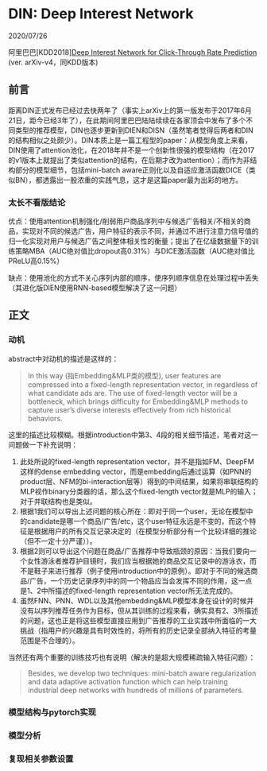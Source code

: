 # DIN: Deep Interest Network
2020/07/26

阿里巴巴\[KDD2018\][Deep Interest Network for Click-Through Rate Prediction
](https://arxiv.org/pdf/1706.06978.pdf) (ver. arXiv-v4，同KDD版本)

## 前言

距离DIN正式发布已经过去快两年了（事实上arXiv上的第一版发布于2017年6月21日，距今已经3年了），在此期间阿里巴巴陆陆续续在各家顶会中发布了多个不同类型的推荐模型，DIN也逐步更新到DIEN和DISN（虽然笔者觉得后两者和DIN的结构相似之处颇少）。DIN本质上是一篇工程型的paper：从模型角度上来看，DIN使用了attention池化，在2018年并不是一个创新性很强的模型结构（在2017的v1版本上就提出了类似attention的结构，在后期才改为attention）；而作为非结构部分的模型细节，包括mini-batch aware正则化以及自适应激活函数DICE（类似BN），都透露出一股浓重的实践气息，这才是这篇paper最为出彩的地方。

### 太长不看版结论

优点：使用attention机制强化/削弱用户商品序列中与候选广告相关/不相关的商品，实现对不同的候选广告，用户特征的表示不同，并通过不进行注意力信号值的归一化实现对用户与候选广告之间整体相关性的衡量；提出了在亿级数据量下的训练策略MBA（AUC绝对值比dropout高0.31%）与DICE激活函数（AUC绝对值比PReLU高0.15%）

缺点：使用池化的方式不关心序列内部的顺序，使序列顺序信息在处理过程中丢失（其进化版DIEN使用RNN-based模型解决了这一问题）

## 正文

### 动机

abstract中对动机的描述是这样的：

> In this way (指Embedding&MLP类的模型), user features are compressed into a fixed-length representation vector, in regardless of what candidate ads are. The use of fixed-length vector will be a bottleneck, which brings difficulty for Embedding&MLP methods to capture user’s diverse interests effectively from rich historical behaviors.

这里的描述比较模糊。根据introduction中第3、4段的相关细节描述，笔者对这一问题做一下补充说明：
1. 此处所说的fixed-length representation vector，并不是指如FM、DeepFM这样的dense embedding vector，而是embedding后通过运算（如PNN的product层、NFM的bi-interaction层等）得到的中间结果，如果将串联结构的MLP视作binary分类器的话，那么这个fixed-length vector就是MLP的输入；对于并联结构也是类似。
2. 根据1我们可以导出上述问题的核心所在：即对于同一个user，无论在模型中的candidate是哪一个商品/广告/etc，这个user特征永远是不变的，而这个特征是根据用户的所有交互记录决定的（在模型分析部分有一个比较详细的推论（但不一定十分严谨））。
3. 根据2则可以导出这个问题在商品/广告推荐中导致瓶颈的原因：当我们要向一个女性游泳者推荐护目镜时，我们应当根据她的商品交互记录中的游泳衣，而不是鞋子来进行推荐（例子使用introduction中的原例）。即对于不同的候选商品/广告，一个历史记录序列中的同一个物品应当会发挥不同的作用，这一点是1、2中所描述的fixed-length representation vector所无法完成的。
4. 虽然FNN、PNN、WDL以及其他embedding&MLP模型本身在设计的时候并没有以序列推荐任务作为目标，但从其训练的过程来看，确实具有2、3所描述的问题，这也正是将这些模型直接应用到广告推荐的工业实践中所面临的一大挑战（指用户的兴趣是具有时效性的，将所有的历史记录全部纳入特征的考量范围是不合理的）。

当然还有两个重要的训练技巧也有说明（解决的是超大规模稀疏输入特征问题）：

> Besides, we develop two techniques: mini-batch aware regularization and data adaptive activation function which can help training industrial deep networks with hundreds of millions of parameters.

### 模型结构与pytorch实现

### 模型分析

### 复现相关参数设置